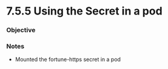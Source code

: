 # 7.5.5 Using the Secret in a pod

### Objective

### Notes
- Mounted the fortune-https secret in a pod
